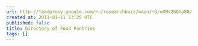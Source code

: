 ```yaml
---
url: http://feedproxy.google.com/~r/researchbuzz/main/~3/oXMs2GQfa88/
created_at: 2011-01-11 13:25 UTC
published: false
title: Directory of Food Pantries
tags: []
---
```




